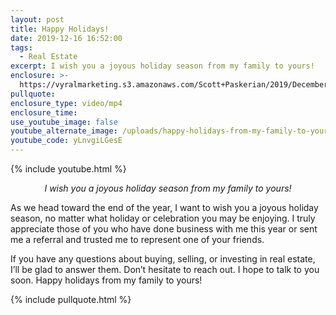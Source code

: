 ```yaml
---
layout: post
title: Happy Holidays!
date: 2019-12-16 16:52:00
tags:
  - Real Estate
excerpt: I wish you a joyous holiday season from my family to yours!
enclosure: >-
  https://vyralmarketing.s3.amazonaws.com/Scott+Paskerian/2019/December/Happy+Holidays!.mp4
pullquote:
enclosure_type: video/mp4
enclosure_time:
use_youtube_image: false
youtube_alternate_image: /uploads/happy-holidays-from-my-family-to-yours-youtube-1.jpg
youtube_code: yLnvgiLGesE
---
```


{% include youtube.html %}
<p style="text-align: center;"><em>I wish you a joyous holiday season from my family to yours!</em></p> 

As we head toward the end of the year, I want to wish you a joyous holiday season, no matter what holiday or celebration you may be enjoying. I truly appreciate those of you who have done business with me this year or sent me a referral and trusted me to represent one of your friends.

If you have any questions about buying, selling, or investing in real estate, I’ll be glad to answer them. Don’t hesitate to reach out. I hope to talk to you soon. Happy holidays from my family to yours\!

{% include pullquote.html %}